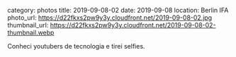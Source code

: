 category: photos 
title: 2019-09-08-02
date: 2019-09-08
location: Berlin IFA
photo_url: https://d22fkxs2pw9y3y.cloudfront.net/2019-09-08-02.jpg
thumbnail_url: https://d22fkxs2pw9y3y.cloudfront.net/2019-09-08-02-thumbnail.webp

Conheci youtubers de tecnologia e tirei selfies. 